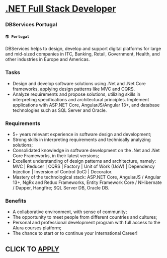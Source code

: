 # [.NET Full Stack Developer](https://www.remotewlb.com/apply/net-full-stack-developer-56877)  
### DBServices Portugal  
#### `🌎 Portugal`  

DBServices helps to design, develop and support digital platforms for large and mid-sized companies in ITC, Banking, Retail, Government, Health, and other industries in Europe and Americas.

### Tasks

  * Design and develop software solutions using .Net and .Net Core frameworks, applying design patterns like MVC and CQRS. 
  * Analyze requirements and propose solutions, utilizing skills in interpreting specifications and architectural principles. Implement applications with ASP.NET Core, AngularJS/Angular 13+, and database technologies such as SQL Server and Oracle.

### Requirements

  * 5+ years relevant experience in software design and development;
  * Strong skills in interpreting requirements and technically analyzing solutions;
  * Consolidated knowledge in software development on the .Net and .Net Core Frameworks, in their latest versions;
  * Excellent understanding of design patterns and architecture, namely: MVC | Reducer | CQRS | Factory | Unit of Work (UoW) | Dependency Injection | Inversion of Control (IoC) | Decorator.
  * Mastery of the technological stack: ASP.NET Core, AngularJS / Angular 13+, NgRx and Redux Frameworks, Entity Framework Core / NHibernate / Dapper, Hangfire; SQL Server DB, Oracle DB.

### Benefits

  * A collaborative environment, with sense of community;
  * The opportunity to meet people from different countries and cultures;
  * Personal and professional development program with full access to the Alura courses platform;
  * The chance to start or to continue your International Career!

  
## CLICK TO [APPLY](https://www.remotewlb.com/apply/net-full-stack-developer-56877)

